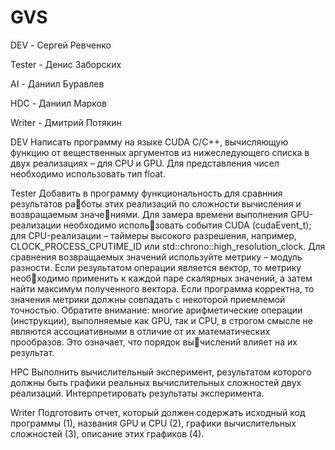 # GVS
DEV - Сергей Ревченко

Tester - Денис Заборских

AI - Даниил Буравлев

HDC - Даниил Марков

Writer - Дмитрий Потякин


DEV
  Написать программу на языке CUDA C/C++, вычисляющую функцию от
вещественных аргументов из нижеследующего списка в двух реализациях
– для CPU и GPU. Для представления чисел необходимо использовать
тип float.


Tester
   Добавить в программу функциональность для сравнния результатов работы этих реализаций по сложности вычисления и возвращаемым значениями.
Для замера времени выполнения GPU-реализации необходимо использовать события CUDA (cudaEvent_t); для CPU-реализации – таймеры
высокого разрешения, например, CLOCK_PROCESS_CPUTIME_ID или
std::chrono::high_resolution_clock.
Для сравнения возвращаемых значений используйте метрику – модуль
разности. Если результатом операции является вектор, то метрику необходимо применить к каждой паре скалярных значений, а затем найти
максимум полученного вектора. Если программа корректна, то значения
метрики должны совпадать с некоторой приемлемой точностью. Обратите
внимание: многие арифметические операции (инструкции), выполняемые
как GPU, так и CPU, в строгом смысле не являются ассоциативными в
отличие от их математических прообразов. Это означает, что порядок вычислений влияет на их результат.


HPC
  Выполнить вычислительный эксперимент, результатом которого должны
быть графики реальных вычислительных сложностей двух реализаций.
Интерпретировать результаты эксперимента.


Writer
  Подготовить отчет, который должен содержать исходный код программы
(1), названия GPU и CPU (2), графики вычислительных сложностей (3),
описание этих графиков (4).

